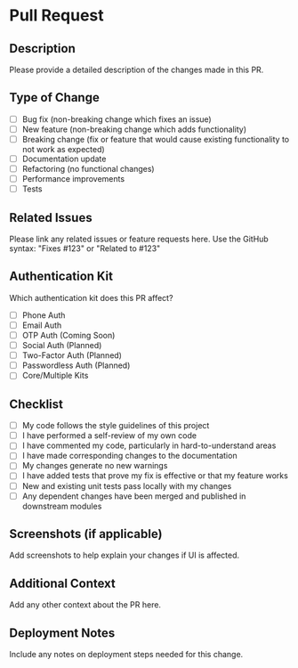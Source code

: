# Pull Request

## Description
Please provide a detailed description of the changes made in this PR.

## Type of Change
- [ ] Bug fix (non-breaking change which fixes an issue)
- [ ] New feature (non-breaking change which adds functionality)
- [ ] Breaking change (fix or feature that would cause existing functionality to not work as expected)
- [ ] Documentation update
- [ ] Refactoring (no functional changes)
- [ ] Performance improvements
- [ ] Tests

## Related Issues
Please link any related issues or feature requests here. Use the GitHub syntax: "Fixes #123" or "Related to #123"

## Authentication Kit
Which authentication kit does this PR affect?
- [ ] Phone Auth
- [ ] Email Auth
- [ ] OTP Auth (Coming Soon)
- [ ] Social Auth (Planned)
- [ ] Two-Factor Auth (Planned)
- [ ] Passwordless Auth (Planned)
- [ ] Core/Multiple Kits

## Checklist
- [ ] My code follows the style guidelines of this project
- [ ] I have performed a self-review of my own code
- [ ] I have commented my code, particularly in hard-to-understand areas
- [ ] I have made corresponding changes to the documentation
- [ ] My changes generate no new warnings
- [ ] I have added tests that prove my fix is effective or that my feature works
- [ ] New and existing unit tests pass locally with my changes
- [ ] Any dependent changes have been merged and published in downstream modules

## Screenshots (if applicable)
Add screenshots to help explain your changes if UI is affected.

## Additional Context
Add any other context about the PR here.

## Deployment Notes
Include any notes on deployment steps needed for this change.
